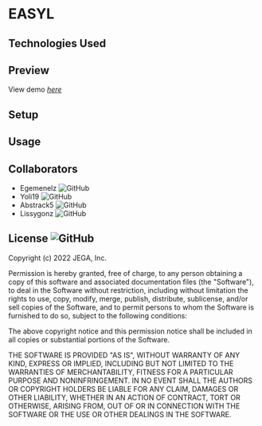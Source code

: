 # EASYL

## Technologies Used

## Preview
View demo [_here_](https://google.com)

## Setup

## Usage

## Collaborators
* Egemenelz ![GitHub](https://github.com/egemenelz)
* Yoli19 ![GitHub](https://github.com/Yoli19)
* Abstrack5 ![GitHub](https://github.com/Abstrack5)
* Lissygonz ![GitHub](https://github.com/Lissygonz)

## License ![GitHub](https://img.shields.io/github/license/abstrack5/EASYL)
Copyright (c) 2022 JEGA, Inc.

Permission is hereby granted, free of charge, to any person obtaining a copy
of this software and associated documentation files (the "Software"), to deal
in the Software without restriction, including without limitation the rights
to use, copy, modify, merge, publish, distribute, sublicense, and/or sell
copies of the Software, and to permit persons to whom the Software is
furnished to do so, subject to the following conditions:

The above copyright notice and this permission notice shall be included in all
copies or substantial portions of the Software.

THE SOFTWARE IS PROVIDED "AS IS", WITHOUT WARRANTY OF ANY KIND, EXPRESS OR
IMPLIED, INCLUDING BUT NOT LIMITED TO THE WARRANTIES OF MERCHANTABILITY,
FITNESS FOR A PARTICULAR PURPOSE AND NONINFRINGEMENT. IN NO EVENT SHALL THE
AUTHORS OR COPYRIGHT HOLDERS BE LIABLE FOR ANY CLAIM, DAMAGES OR OTHER
LIABILITY, WHETHER IN AN ACTION OF CONTRACT, TORT OR OTHERWISE, ARISING FROM,
OUT OF OR IN CONNECTION WITH THE SOFTWARE OR THE USE OR OTHER DEALINGS IN THE
SOFTWARE.
